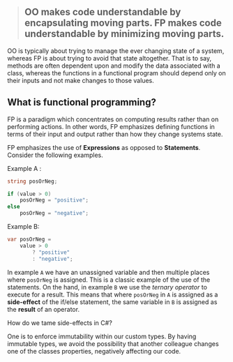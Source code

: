 > ## OO makes code understandable by encapsulating moving parts. FP makes code understandable by minimizing moving parts.

OO is typically about trying to manage the ever changing state of a system, whereas FP is about trying to avoid that state altogether. That is to say, methods are often dependent upon and modify the data associated with a class, whereas the functions in a functional program should depend only on their inputs and not make changes to those values.

## What is functional programming?
FP is a paradigm which concentrates on computing results rather than on performing actions. In other words, FP emphasizes defining functions in terms of their input and output rather than how they change systems state.

FP emphasizes the use of **Expressions** as opposed to **Statements**. Consider the following examples.

Example A :

```cs
string posOrNeg;

if (value > 0)
    posOrNeg = "positive";
else
    posOrNeg = "negative";
```

Example B:

```cs
var posOrNeg =
    value > 0
        ? "positive"
        : "negative";
```

In example `A` we have an unassigned variable and then multiple places where `posOrNeg` is assigned. This is a classic example of the use of the statements. On the hand, in example `B` we use the *ternary operator* to execute for a result. This means that where `posOrNeg` in `A` is assigned as a **side-effect** of the if/else statement, the same variable in `B` is assigned as the **result** of an operator. 

How do we tame side-effects in C#?

One is to enforce immutability within our custom types. By having immutable types, we avoid the possibility that another colleague changes one of the classes properties, negatively affecting our code.
